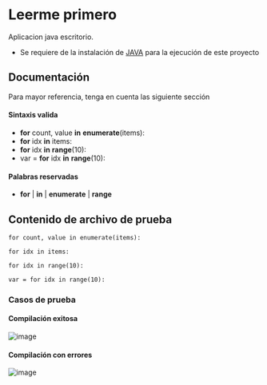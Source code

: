 # Leerme primero
Aplicacion java escritorio.

* Se requiere de la instalación de <a href="https://www.java.com/es/download/ie_manual.jsp" target="_BLANK">JAVA</a> para la ejecución de este proyecto

## Documentación
Para mayor referencia, tenga en cuenta las siguiente sección

#### Sintaxis valida
* <b>for</b> count, value <b>in</b> <b>enumerate</b>(items):
* <b>for</b> idx <b>in</b> items:
* <b>for</b> idx <b>in</b> <b>range</b>(10):
* var = <b>for</b> idx <b>in</b> <b>range</b>(10):

#### Palabras reservadas
* <b>for</b> | <b>in</b> | <b>enumerate</b> | <b>range</b>

## Contenido de archivo de prueba
    for count, value in enumerate(items):

    for idx in items:

    for idx in range(10):

    var = for idx in range(10):
    
### Casos de prueba

#### Compilación exitosa

![image](https://user-images.githubusercontent.com/31388947/202087086-1b2ea595-9beb-424d-b391-5c2e96481ae2.png)

#### Compilación con errores
![image](https://user-images.githubusercontent.com/31388947/202087328-05b63b5c-4ce0-4389-afbe-eae3304c533f.png)

      
